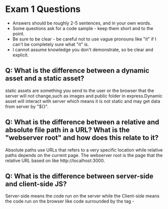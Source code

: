 # Exam 1 Questions

* Answers should be roughly 2-5 sentences, and in your own words.  
* Some questions ask for a code sample - keep them short and to the point.
* Be sure to be clear - be careful not to use vague pronouns like "it" if I can't be completely sure what "it" is.
* I cannot assume knowledge you don't demonstrate, so be clear and explicit.

## Q: What is the difference between a dynamic asset and a static asset?

static assets are something you send to the user or the browser that the server will not change,such as images and public folder in express.Dynamic asset will interact with server which means it is not static and may get data from server by "${}".

## Q: What is the difference between a relative and absolute file path in a URL?  What is the "webserver root" and how does this relate to it?

Absolute paths use URLs that refers to a very specific location while relative paths depends on the current page. The webserver root is the page that the relative URL based on like http://localhost:3000.



## Q: What is the difference between server-side and client-side JS?

Server-side means the code run on the server while the Client-side means the code run on the browser like code surrounded by the tag -<script> in html.

## Q: What are the differences between `var`, `const`, and `let`, and when should you use each of them?

var is hoisting and you can declare it without initialization. let is block scope and not hoisting. const is block scope and not hoisting,also you cannot reassign the variable.Do not use var unless in the old js version,use let in for loop and try to use const in most cases.

## Q: What are the 4 ways to create inheritance? (no examples needed, just a sentence describing each)

1.constructor function：use new to create a new object and the prototype of the object is inherited;

2.Object.create() create a new object and the new object's prototype is set to the passed object.

3.ES6 class ,create a class and use new to create the object of the class like other languages,then the function in the class is inherited.

4.Brute force:use Object.setPrototypeOf().



## Q: Give a demonstration of 1 way to create JS inheritance to _inherit_ a method named "purr".

```js
const origin= {
purr: function() {
}
};
const inherit = Object.create(origin);
maru.purr();
```



## Q: Give a demonstration of a different way to create JS inheritance to _inherit_ a method named "hiss".

```js
const Origin = function() {
};
Origin.prototype.hiss = function() {
};
const inherit = new Origin();
maru.hiss();
```



## Q: Explain this sentence: "In CSS, you can select an element based on its ancestors, but you can't select an element based on its descendants"  Make an example and say a concept that cannot be selected.

Because the CSS is only valid for itself and its descendants.And the rules of descendants can not be applied to its ancestors



## Q: Explain what a callback is, and give an example.

Callback is a function passed to another function.Example is below:

```js
const a=function(callback)
{
    console.log("I am function A");
    console.log("Call callback");
    callback("b");
};
function b(name){
    console.log("I am Callback function "+name);
}

a(b);
```



## Q: In CSS, what does it mean "You shouldn't name your classes after what they will appear like"?   Why?  Give an example of a class that is well named and a class that is poorly named.

The class should be named by its function rather than its appearance because the class need to be reused.for example, picture 1 is a bird and picture 2 is a house ,the appearances are different but the functions are the same so they may have the same css style, if you name the class picture,then you could reuse this class and both two pictures share the same css style.





